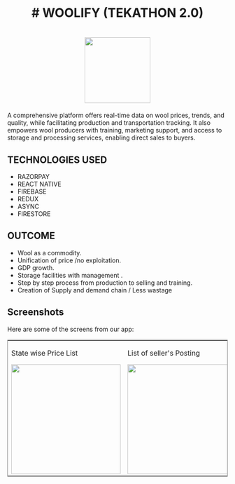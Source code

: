 <h1 align="center">
# WOOLIFY (TEKATHON 2.0)
</h1>
<h1 align = "center">
<img src="https://github.com/vikasphulariya/Woolify/assets/104715428/f64ba39f-f164-4ef6-a08b-2d9e44d81f98" width=150/>
</h1>
A comprehensive platform offers real-time data on wool prices, trends, and quality, while facilitating production and transportation tracking. It also empowers wool producers with training, marketing support, and access to storage and processing services, enabling direct sales to buyers.

## TECHNOLOGIES USED

- RAZORPAY
- REACT NATIVE
- FIREBASE
- REDUX
- ASYNC
- FIRESTORE

## OUTCOME

- Wool as a commodity. 
- Unification of price /no exploitation.
- GDP growth.
- Storage facilities with management .
- Step by step process from production to selling and training.
- Creation of Supply and demand chain / Less wastage 

<!-- ## Setup your App
## Step 1: Start the Server

To start the App, run the following command from the terminal of  _root directory_ of your React Native project:

```bash
# using npm

npm start

# OR using Yarn
yarn start
```

## Step 2: Start your Application

Open a _new_ terminal from the _root_ of your React Native project. 
Run the following command to start your _Android_ or _iOS_ app:

### For Android

```bash
# using npm
npm run android

# OR using Yarn
yarn android
```

### For iOS

```bash
# using npm
npm run ios

# OR using Yarn
yarn ios
```

The app should be ready to run on your  _Android Emulator_ or _iOS Simulator_ .  -->
## Screenshots
Here are some of the screens from our app:
<div align="center">
<table frame="box">
  <tr>
    <td>
    <p>State wise Price List</p>
    <img src="https://github.com/vikasphulariya/Woolify/assets/104715428/c19d0060-3b1a-4b1e-8d0e-501b5e447107" width="250" />
    </td>
    <td>
    <p>List of seller's Posting</p>
    <img src="https://github.com/vikasphulariya/Woolify/assets/104715428/69c0845d-411c-44b6-8394-d7a1f9c483db" width="250" />
    </td>
    <td>
    <p>Details of a wool listed by seller</p>
    <img src="https://github.com/vikasphulariya/Woolify/assets/104715428/a88ee840-e29a-46f4-a7e7-2724b454ca9b" width="250" />
    </td>
    <td>
    <p>Order History</p>
    <img src="https://github.com/vikasphulariya/Woolify/assets/104715428/a5073dec-dfbf-42f9-b099-4d8ffbb5958f" width="250" />
    </td>
  </tr>
</table>
</div>
